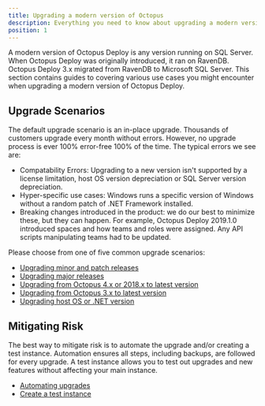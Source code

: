 ```yaml
---
title: Upgrading a modern version of Octopus
description: Everything you need to know about upgrading a modern version of Octopus.
position: 1
---
```


A modern version of Octopus Deploy is any version running on SQL Server.  When Octopus Deploy was originally introduced, it ran on RavenDB.  Octopus Deploy 3.x migrated from RavenDB to Microsoft SQL Server.  This section contains guides to covering various use cases you might encounter when upgrading a modern version of Octopus Deploy.

## Upgrade Scenarios

The default upgrade scenario is an in-place upgrade.  Thousands of customers upgrade every month without errors.  However, no upgrade process is ever 100% error-free 100% of the time.  The typical errors we see are:

- Compatability Errors: Upgrading to a new version isn't supported by a license limitation, host OS version depreciation or SQL Server version depreciation.
- Hyper-specific use cases: Windows runs a specific version of Windows without a random patch of .NET Framework installed.
- Breaking changes introduced in the product: we do our best to minimize these, but they can happen.  For example, Octopus Deploy 2019.1.0 introduced spaces and how teams and roles were assigned.  Any API scripts manipulating teams had to be updated.

Please choose from one of five common upgrade scenarios:

- [Upgrading minor and patch releases](/docs/administration/upgrading/guide/upgrading-minor-and-patch-releases.md)
- [Upgrading major releases](/docs/administration/upgrading/guide/upgrading-major-releases.md)
- [Upgrading from Octopus 4.x or 2018.x to latest version](/docs/administration/upgrading/guide/upgrading-from-octopus-4.x-2018.x-to-modern.md)
- [Upgrading from Octopus 3.x to latest version](/docs/administration/upgrading/guide/upgrading-from-octopus-3.x-to-modern.md)
- [Upgrading host OS or .NET version](/docs/administration/upgrading/guide/upgrade-host-os-or-net.md)

## Mitigating Risk

The best way to mitigate risk is to automate the upgrade and/or creating a test instance.  Automation ensures all steps, including backups, are followed for every upgrade.  A test instance allows you to test out upgrades and new features without affecting your main instance.

- [Automating upgrades](/docs/administration/upgrading/guide/automate-upgrades.md)
- [Create a test instance](/docs/administration/upgrading/guide/creating-test-instance.md)
